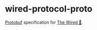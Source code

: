 # wired-protocol-proto

[Protobuf](https://protobuf.dev/) specification for [The Wired 🔌](https://github.com/unavi-xyz/wired-protocol).
